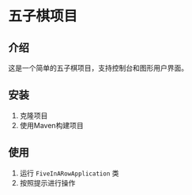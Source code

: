 # 五子棋项目

## 介绍

这是一个简单的五子棋项目，支持控制台和图形用户界面。

## 安装

1. 克隆项目
2. 使用Maven构建项目

## 使用

1. 运行 `FiveInARowApplication` 类
2. 按照提示进行操作
